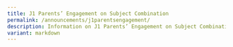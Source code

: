 ```yaml
---
title: J1 Parents’ Engagement on Subject Combination
permalink: /announcements/j1parentsengagement/
description: Information on J1 Parents’ Engagement on Subject Combination
variant: markdown
---
```


<div align="justify" hidden="">

<p>
Dear J1 Parents and Guardians,<br><br>

As part of the support given by the College to new J1 students in the selection of their subject combinations, the College would like to invite you to a Parents’ Engagement on Subject Combination held virtually over Zoom on 3 Feb (Fri) from 1800 – 1900hrs.</p>

<p>
In this engagement session, you will hear presentations from Heads of Departments (HODs) and the Education and Career Guidance (ECG) Counsellor on the various subject combinations offered in the college and the various considerations when choosing a subject combination. The HODs and ECG counsellor will also be responding to your questions during this session.</p>

<iframe src="https://docs.google.com/document/d/e/2PACX-1vSoa_r9LObBwnHJfVc3OQUFxmU_fDkKamw9AuqhH-PTtkA6dkvyH-YErnWoRRmwt0RErCT01BCIJTSD/pub?embedded=true" width="1200px" height="240px" scrolling="no"></iframe>

<p>Click <a href="https://moe-singapore.zoom.us/j/83351624402">here</a> to access the zoom webinar.</p>

</div>